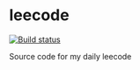 # leecode
[![Build status](https://api.travis-ci.org/hoangnam2261/leecode.svg?branch=master)](https://travis-ci.org/hoangnam2261/leecode)

Source code for my daily leecode